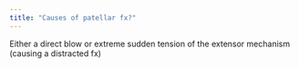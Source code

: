 ```yaml
---
title: "Causes of patellar fx?"
---
```

Either a direct blow or extreme sudden tension of the extensor mechanism (causing a distracted fx)

